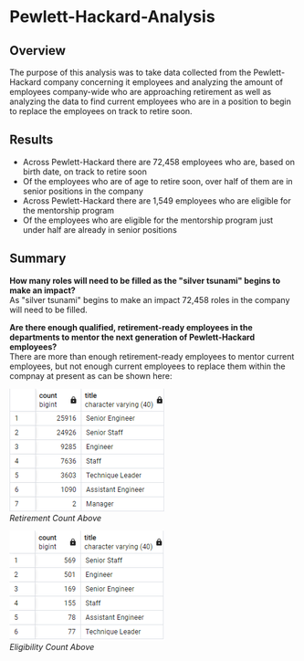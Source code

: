# Pewlett-Hackard-Analysis

## Overview
The purpose of this analysis was to take data collected from the Pewlett-Hackard company concerning it employees and analyzing the amount of employees company-wide who are approaching retirement as well as analyzing the data to find current employees who are in a position to begin to replace the employees on track to retire soon.

## Results
- Across Pewlett-Hackard there are 72,458 employees who are, based on birth date, on track to retire soon
- Of the employees who are of age to retire soon, over half of them are in senior positions in the company
- Across Pewlett-Hackard there are 1,549 employees who are eligible for the mentorship program
- Of the employees who are eligible for the mentorship program just under half are already in senior positions

## Summary
**How many roles will need to be filled as the "silver tsunami" begins to make an impact?** <br/>
As "silver tsunami" begins to make an impact 72,458 roles in the company will need to be filled.

**Are there enough qualified, retirement-ready employees in the departments to mentor the next generation of Pewlett-Hackard employees?** <br/> 
There are more than enough retirement-ready employees to mentor current employees, but not enough current employees to replace them within the compnay at present as can be shown here: <br/>

![This is an image](https://github.com/smwhng/Pewlett-Hackard-Analysis/blob/main/retirement_counts.PNG) <br/>
*Retirement Count Above*  <br/>

![This is an image](https://github.com/smwhng/Pewlett-Hackard-Analysis/blob/main/mentorship_eligible_counts.PNG) <br/>
*Eligibility Count Above*  <br/>
